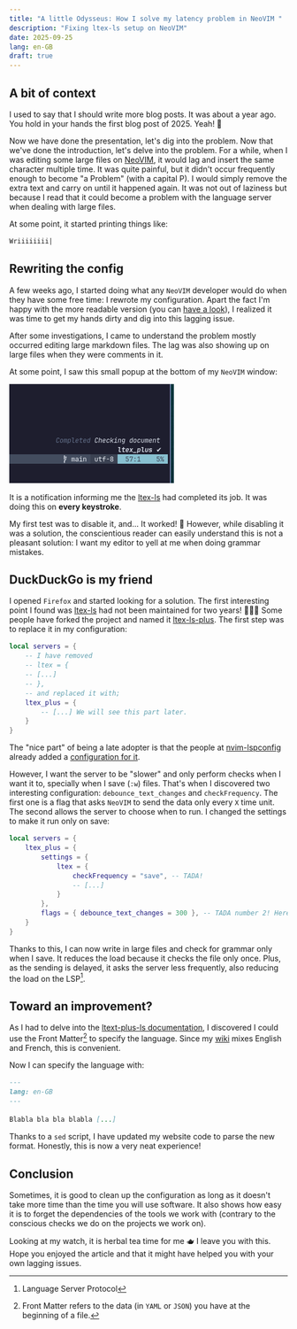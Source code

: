 ```yaml
---
title: "A little Odysseus: How I solve my latency problem in NeoVIM "
description: "Fixing ltex-ls setup on NeoVIM"
date: 2025-09-25
lang: en-GB
draft: true
---
```


## A bit of context

I used to say that I should write more blog posts. It was about a year ago. You
hold in your hands the first blog post of 2025. Yeah! 🎉

Now we have done the presentation, let's dig into the problem. Now that we've
done the introduction, let's delve into the problem. For a while, when I was
editing some large files on
[NeoVIM](../../wiki/C-Computer-science/CB-Tools/neovim.md), it would lag and
insert the same character multiple time. It was quite painful, but it didn't
occur frequently enough to become "a Problem" (with a capital P). I would
simply remove the extra text and carry on until it happened again. It was not
out of laziness but because I read that it could become a problem with the
language server when dealing with large files.

At some point, it started printing things like:

```markdown
Wriiiiiiii|
```

## Rewriting the config

A few weeks ago, I started doing what any `NeoVIM` developer would do when they
have some free time: I rewrote my configuration. Apart the fact I'm happy with
the more readable version (you can [have a
look](https://codeberg.org/maiste/dotfiles/src/branch/main/editor/.config/nvim)),
I realized it was time to get my hands dirty and dig into this lagging issue.

After some investigations, I came to understand the problem mostly occurred
editing large markdown files. The lag was also showing up on large files when
they were comments in it.

At some point, I saw this small popup at the bottom of my `NeoVIM` window:

![Notification of a check from ltex-ls](/static/images/blog/2025/ltex-ls.png)

It is a notification informing me the
[ltex-ls](https://github.com/valentjn/ltex-ls) had completed its job. It was
doing this on **every keystroke**.

My first test was to disable it, and... It worked! 🥳 However, while disabling
it was a solution, the conscientious reader can easily understand this is not a
pleasant solution: I want my editor to yell at me when doing grammar mistakes.

## DuckDuckGo is my friend

I opened `Firefox` and started looking for a solution. The first interesting
point I found was [ltex-ls](https://github.com/valentjn/ltex-ls) had
not been maintained for two years! 🤦🏻‍♂️ Some people have forked the project and named
it [ltex-ls-plus](https://github.com/ltex-plus/ltex-ls-plus). The first step
was to replace it in my configuration:

```lua
local servers = {
    -- I have removed
    -- ltex = {
    -- [...]
    -- },
    -- and replaced it with;
    ltex_plus = {
        -- [...] We will see this part later.
    }
}
```

The "nice part" of being a late adopter is that the people at
[nvim-lspconfig](https://github.com/neovim/nvim-lspconfig) already added a
[configuration for
it](https://github.com/neovim/nvim-lspconfig/blob/master/lsp/ltex_plus.lua).

However, I want the server to be "slower" and only perform checks when I want
it to, specially when I save (`:w`) files. That's when I discovered two
interesting configuration: `debounce_text_changes` and `checkFrequency`. The
first one is a flag that asks `NeoVIM` to send the data only every `X` time
unit. The second allows the server to choose when to run. I changed the
settings to make it run only on save:

```lua
local servers = {
    ltex_plus = {
        settings = {
            ltex = {
                checkFrequency = "save", -- TADA!
                -- [...]
            }
        },
        flags = { debounce_text_changes = 300 }, -- TADA number 2! Here the time is in ms
    }
}
```

Thanks to this, I can now write in large files and check for grammar only when
I save. It reduces the load because it checks the file only once. Plus, as the
sending is delayed, it asks the server less frequently, also reducing the load
on the LSP[^2].

## Toward an improvement?

As I had to delve into the [ltext-plus-ls
documentation](https://ltex-plus.github.io/ltex-plus/advanced-usage.html#set-language-in-markdown-with-yaml-front-matter),
I discovered I could use the Front Matter[^1] to specify the language. Since my
[wiki](../../wiki/) mixes English and French, this is convenient.

Now I can specify the language with:

```markdown
---
lang: en-GB
---

Blabla bla bla blabla [...]
```

Thanks to a `sed` script, I have updated my website code to parse the new
format. Honestly, this is now a very neat experience!

## Conclusion

Sometimes, it is good to clean up the configuration as long as it doesn't take
more time than the time you will use software. It also shows how easy it is to
forget the dependencies of the tools we work with (contrary to the conscious
checks we do on the projects we work on).

Looking at my watch, it is herbal tea time for me 🫖 I leave you with this.
Hope you enjoyed the article and that it might have helped you with your own
lagging issues.

[^1]: Front Matter refers to the data (in `YAML` or `JSON`) you have at the
    beginning of a file.
[^2]: Language Server Protocol
